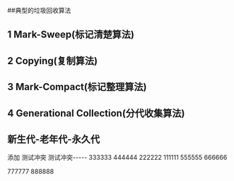 
##典型的垃圾回收算法
## 1 Mark-Sweep(标记清楚算法)
## 2 Copying(复制算法)
## 3 Mark-Compact(标记整理算法)
## 4 Generational Collection(分代收集算法)
## 新生代-老年代-永久代
添加
测试冲突
测试冲突-----
333333
444444
222222
111111
555555
666666

777777
888888